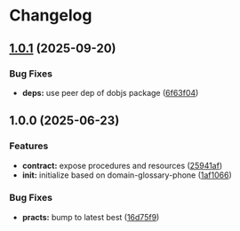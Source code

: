 # Changelog

## [1.0.1](https://github.com/ehmpathy/domain-glossary-price/compare/v1.0.0...v1.0.1) (2025-09-20)


### Bug Fixes

* **deps:** use peer dep of dobjs package ([6f63f04](https://github.com/ehmpathy/domain-glossary-price/commit/6f63f04ffe6f195cea2c8aa9bdf01dcbc9e25591))

## 1.0.0 (2025-06-23)


### Features

* **contract:** expose procedures and resources ([25941af](https://github.com/ehmpathy/domain-glossary-price/commit/25941aff4c7c14495d2a6a617f24136c845bc374))
* **init:** initialize based on domain-glossary-phone ([1af1066](https://github.com/ehmpathy/domain-glossary-price/commit/1af106651da360f09f3a0b68ec7b0c5e941325e3))


### Bug Fixes

* **practs:** bump to latest best ([16d75f9](https://github.com/ehmpathy/domain-glossary-price/commit/16d75f9f0cedfe079afbfc55dfb59bf575ff254f))
